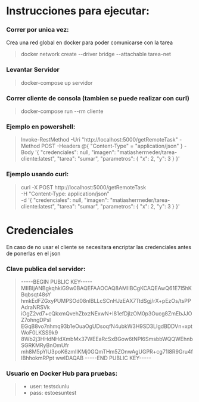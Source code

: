 # Instrucciones para ejecutar:
### Correr por unica vez:
Crea una red global en docker para poder comunicarse con la tarea
> docker network create --driver bridge --attachable tarea-net

### Levantar Servidor
> docker-compose up servidor

### Correr cliente de consola (tambien se puede realizar con curl)
> docker-compose run --rm cliente

### Ejemplo en powershell:  
> Invoke-RestMethod -Uri "http://localhost:5000/getRemoteTask" -Method POST -Headers @{ "Content-Type" = "application/json" } -Body '{ "credenciales": null, "imagen": "matiasherrneder/tarea-cliente:latest", "tarea": "sumar", "parametros": { "x": 2, "y": 3 } }'

### Ejemplo usando curl:
> curl -X POST http://localhost:5000/getRemoteTask \
> -H "Content-Type: application/json" \
> -d '{
>   "credenciales": null,
>   "imagen": "matiasherrneder/tarea-cliente:latest",
>   "tarea": "sumar",
>   "parametros": {
>     "x": 2,
>     "y": 3
>   }
> }'

# Credenciales
En caso de no usar el cliente se necesitara encriptar las credenciales antes de ponerlas en el json

### Clave publica del servidor:
> -----BEGIN PUBLIC KEY-----
MIIBIjANBgkqhkiG9w0BAQEFAAOCAQ8AMIIBCgKCAQEAwQ61E7I5hKBqbsqt48sY
hmkEdFZGxyPUMPSOd08nlBLLcSCnHJzEAX7TtdSgj/rX+pEzOs/tsPPAdraNRSVk
iOgZ2vd7+cQkxmQvehZbxzNExwN+I81efDjlzOM0p3Oucg8ZmEbJJOZ7ohngDPsI
EGqB8vo7nhmq93b1eOuaOgUDsoqfN4ubkW3H9SD3LIgdBDDVn+xptWoF0LKSS9k9
8Wb2j3HHdNHdXmbMx37WEEaRcSxBGow6tNPl6SmsbbWQQWEhnbSGRKMRyBnOmUfr
mh8M5pYIU3poK6zmIIKMj0GQmTHm5ZOnwAgUGPR+cg71l8R9Gru4fIBhhokmRPpt
wwIDAQAB
-----END PUBLIC KEY-----


### Usuario en Docker Hub para pruebas: 
>* user: testsdunlu
>* pass: estoesuntest

